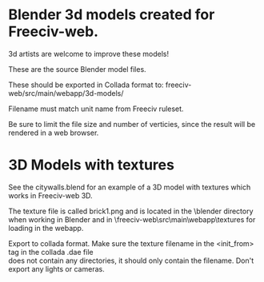 Blender 3d models created for Freeciv-web.
==========================================

3d artists are welcome to improve these models!

These are the source Blender model files.

These should be exported in Collada format to:
freeciv-web/src/main/webapp/3d-models/

Filename must match unit name from Freeciv ruleset.

Be sure to limit the file size and number of verticies, since the result
will be rendered in a web browser.


3D Models with textures
=======================

See the citywalls.blend for an example of a 3D model with textures
which works in Freeciv-web 3D. 

The texture file is called brick1.png and is located in the \blender directory when working in Blender and in \freeciv-web\src\main\webapp\textures for loading in the webapp.

Export to collada format. Make sure the texture filename in the <init_from> tag in the collada .dae file  
does not contain any directories, it should only contain the filename. Don't export any lights or cameras.

